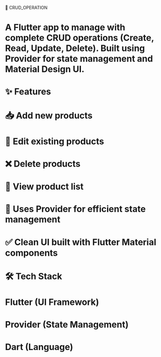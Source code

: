 💎 CRUD_OPERATION

# A Flutter app to manage with complete CRUD operations (Create, Read, Update, Delete). Built using Provider for state management and Material Design UI.

# ✨ Features

# 📥 Add new products

# 📝 Edit existing products

# ❌ Delete products

# 📃 View product list

# 🧠 Uses Provider for efficient state management

# ✅ Clean UI built with Flutter Material components

# 🛠 Tech Stack

# Flutter (UI Framework)

# Provider (State Management)

# Dart (Language)


